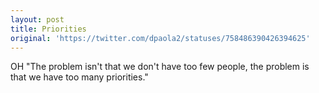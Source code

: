 ```yaml
---
layout: post
title: Priorities
original: 'https://twitter.com/dpaola2/statuses/758486390426394625'
---
```


OH "The problem isn't that we don't have too few people, the problem is that we have too many priorities."
